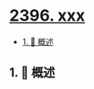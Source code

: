 # [2396. xxx](https://github.com/Tdahuyou/TNotes.leetcode/tree/main/notes/2396.%20xxx)

<!-- region:toc -->

- [1. 📝 概述](#1--概述)

<!-- endregion:toc -->

## 1. 📝 概述
